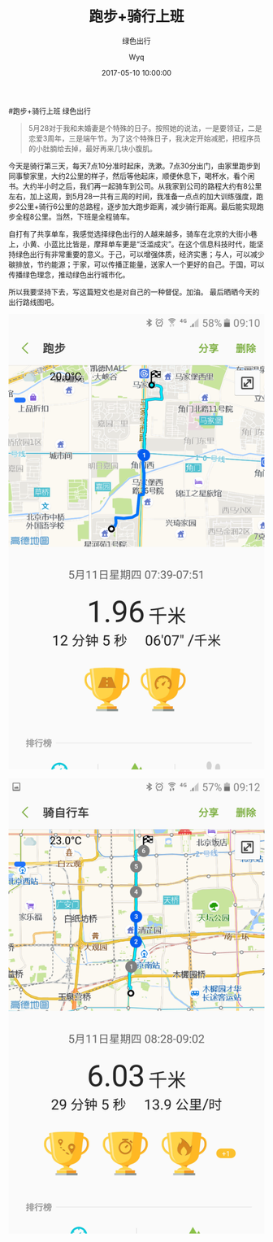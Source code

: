 ﻿---
layout:     post
title:      "跑步+骑行上班  "
subtitle:   "绿色出行"
date:       2017-05-10 10:00:00
author:     "Wyq"
header-img: "img/post-bg-greenwego.jpg"
tags:
   生活
---

#跑步+骑行上班  绿色出行



>5月28对于我和未婚妻是个特殊的日子。按照她的说法，一是要领证，二是恋爱3周年，三是端午节。为了这个特殊日子，我决定开始减肥，把程序员的小肚腩给去掉，最好再来几块小腹肌。

今天是骑行第三天，每天7点10分准时起床，洗漱。7点30分出门，由家里跑步到同事黎家里，大约2公里的样子，然后等他起床，顺便休息下，喝杯水，看个闲书。大约半小时之后，我们再一起骑车到公司。从我家到公司的路程大约有8公里左右，加上这周，到5月28一共有三周的时间，我准备一点点的加大训练强度，跑步2公里+骑行6公里的总路程，逐步加大跑步距离，减少骑行距离。最后能实现跑步全程8公里。当然，下班是全程骑车。

自打有了共享单车，我感觉选择绿色出行的人越来越多，骑车在北京的大街小巷上，小黄、小蓝比比皆是，摩拜单车更是“泛滥成灾”。在这个信息科技时代，能坚持绿色出行有非常重要的意义。于己，可以增强体质，经济实惠；与人，可以减少碳排放，节约能源；于家，可以传播正能量，送家人一个更好的自己。于国，可以传播绿色理念，推动绿色出行城市化。

所以我要坚持下去，写这篇短文也是对自己的一种督促。加油。
最后晒晒今天的出行路线图吧。

![跑步](/img/post_bicycle_20170511-091020.png)

![骑行](/img/post_bicycle_20170511-091205.png)